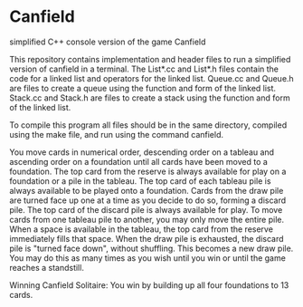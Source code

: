 # Canfield
 simplified C++ console version of the game Canfield

This repository contains implementation and header files to run a simplified version of canfield
in a terminal. The List*.cc and List*.h files contain the code for a linked list and operators 
for the linked list. Queue.cc and Queue.h are files to create a queue using the function and form
of the linked list. Stack.cc and Stack.h are files to create a stack using the function and form
of the linked list. 

To compile this program all files should be in the same directory, compiled using the make file,
and run using the command canfield. 

You move cards in numerical order, descending order on a tableau and ascending order on a foundation 
until all cards have been moved to a foundation.
The top card from the reserve is always available for play on a foundation or a pile in the tableau.
The top card of each tableau pile is always available to be played onto a foundation.
Cards from the draw pile are turned face up one at a time as you decide to do so, forming a discard 
pile. The top card of the discard pile is always available for play.
To move cards from one tableau pile to another, you may only move the entire pile. When a space is 
available in the tableau, the top card from the reserve immediately fills that space.
When the draw pile is exhausted, the discard pile is "turned face down", without shuffling. 
This becomes a new draw pile. You may do this as many times as you wish until you win or until 
the game reaches a standstill.

Winning Canfield Solitaire:
You win by building up all four foundations to 13 cards.
